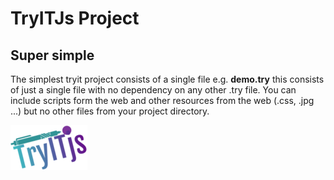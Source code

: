 # TryITJs Project

## Super simple

The simplest tryit project consists of a single file e.g. __demo.try__ this consists of just a single file with no dependency on any other .try file. You can include scripts 
form the web and other resources from the web (.css, .jpg ...) but no other files from your project directory.

![](tryit-small.png)
